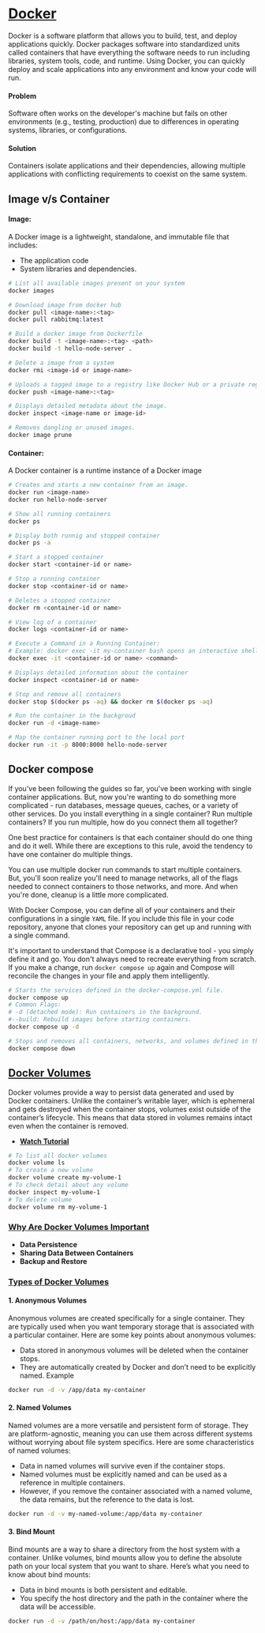 # [Docker](https://app.eraser.io/workspace/yTPql82lXyOpbyX63Xgn)
Docker is a software platform that allows you to build, test, and deploy applications quickly. Docker packages software into standardized units called containers that have everything the software needs to run including libraries, system tools, code, and runtime. Using Docker, you can quickly deploy and scale applications into any environment and know your code will run.

#### Problem
Software often works on the developer's machine but fails on other environments (e.g., testing, production) due to differences in operating systems, libraries, or configurations.
#### Solution
Containers isolate applications and their dependencies, allowing multiple applications with conflicting requirements to coexist on the same system.

## Image v/s Container
#### Image:
A Docker image is a lightweight, standalone, and immutable file that includes: 
- The application code
- System libraries and dependencies.
```bash
# List all available images present on your system
docker images

# Download image from docker hub
docker pull <image-name>:<tag>
docker pull rabbitmq:latest

# Build a docker image from Dockerfile
docker build -t <image-name>:<tag> <path>
docker build -t hello-node-server .

# Delete a image from a system
docker rmi <image-id or image-name>

# Uploads a tagged image to a registry like Docker Hub or a private registry.
docker push <image-name>:<tag>

# Displays detailed metadata about the image.
docker inspect <image-name or image-id>

# Removes dangling or unused images.
docker image prune
```

#### Container:
A Docker container is a runtime instance of a Docker image
```bash
# Creates and starts a new container from an image.
docker run <image-name>
docker run hello-node-server

# Show all running containers
docker ps

# Display both runnig and stopped container
docker ps -a

# Start a stopped container
docker start <container-id or name>

# Stop a running container
docker stop <container-id or name>

# Deletes a stopped container
docker rm <container-id or name>

# View log of a container
docker logs <container-id or name>

# Execute a Command in a Running Container:
# Example: docker exec -it my-container bash opens an interactive shell inside the container.
docker exec -it <container-id or name> <command>

# Displays detailed information about the container
docker inspect <container-id or name>

# Stop and remove all containers
docker stop $(docker ps -aq) && docker rm $(docker ps -aq)

# Run the container in the backgroud
docker run -d <image-name>

# Map the container running port to the local port
docker run -it -p 8000:8000 hello-node-server
```

## Docker compose
If you've been following the guides so far, you've been working with single container applications. But, now you're wanting to do something more complicated - run databases, message queues, caches, or a variety of other services. Do you install everything in a single container? Run multiple containers? If you run multiple, how do you connect them all together?

One best practice for containers is that each container should do one thing and do it well. While there are exceptions to this rule, avoid the tendency to have one container do multiple things.

You can use multiple docker run commands to start multiple containers. But, you'll soon realize you'll need to manage networks, all of the flags needed to connect containers to those networks, and more. And when you're done, cleanup is a little more complicated.

With Docker Compose, you can define all of your containers and their configurations in a single `YAML` file. If you include this file in your code repository, anyone that clones your repository can get up and running with a single command.

It's important to understand that Compose is a declarative tool - you simply define it and go. You don't always need to recreate everything from scratch. If you make a change, run `docker compose up` again and Compose will reconcile the changes in your file and apply them intelligently.

```bash
# Starts the services defined in the docker-compose.yml file.
docker compose up
# Common Flags:
# -d (detached mode): Run containers in the background.
#--build: Rebuild images before starting containers.
docker compose up -d

# Stops and removes all containers, networks, and volumes defined in the docker-compose.yml file.
docker compose down
```

## [Docker Volumes](https://docs.docker.com/engine/storage/volumes/)
Docker volumes provide a way to persist data generated and used by Docker containers. Unlike the container’s writable layer, which is ephemeral and gets destroyed when the container stops, volumes exist outside of the container’s lifecycle. This means that data stored in volumes remains intact even when the container is removed.
- **[Watch Tutorial](https://www.youtube.com/watch?v=VbuNIZIog2w)**
```bash
# To list all docker volumes
docker volume ls
# To create a new volume
docker volume create my-volume-1
# To check detail about any volume
docker inspect my-volume-1
# To delete volume
docker volume rm my-volume-1
```

### [Why Are Docker Volumes Important](https://medium.com/@praveenadoni4456/understanding-docker-volumes-a-comprehensive-guide-with-examples-part-3-684851696695)
- **Data Persistence**
- **Sharing Data Between Containers**
- **Backup and Restore**

### [Types of Docker Volumes](https://medium.com/@nickjabs/docker-volumes-tutorial-56c9cc69c31e)
#### 1. Anonymous Volumes
Anonymous volumes are created specifically for a single container. They are typically used when you want temporary storage that is associated with a particular container. Here are some key points about anonymous volumes:
- Data stored in anonymous volumes will be deleted when the container stops.
- They are automatically created by Docker and don’t need to be explicitly named.
Example
```bash
docker run -d -v /app/data my-container
```
#### 2. Named Volumes
Named volumes are a more versatile and persistent form of storage. They are platform-agnostic, meaning you can use them across different systems without worrying about file system specifics. Here are some characteristics of named volumes:
- Data in named volumes will survive even if the container stops.
- Named volumes must be explicitly named and can be used as a reference in multiple containers.
- However, if you remove the container associated with a named volume, the data remains, but the reference to the data is lost.
```bash
docker run -d -v my-named-volume:/app/data my-container
```
#### 3. Bind Mount
Bind mounts are a way to share a directory from the host system with a container. Unlike volumes, bind mounts allow you to define the absolute path on your local system that you want to share. Here’s what you need to know about bind mounts:
- Data in bind mounts is both persistent and editable.
- You specify the host directory and the path in the container where the data will be accessible.
```bash
docker run -d -v /path/on/host:/app/data my-container
```
